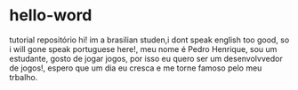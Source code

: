 # hello-word
tutorial repositório
hi! im a brasilian studen,i dont speak english too good, so i will gone speak portuguese here!, meu nome é Pedro Henrique, sou um estudante, gosto de jogar jogos, por isso eu quero ser um desenvolvvedor de jogos!, espero que um dia eu cresca e me torne famoso pelo meu trbalho.
